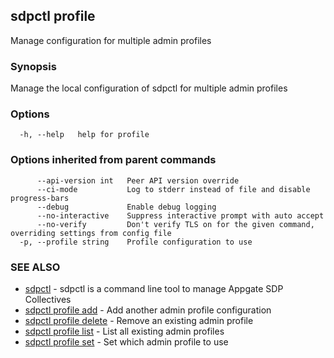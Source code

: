 ## sdpctl profile

Manage configuration for multiple admin profiles

### Synopsis

Manage the local configuration of sdpctl for multiple admin profiles

### Options

```
  -h, --help   help for profile
```

### Options inherited from parent commands

```
      --api-version int   Peer API version override
      --ci-mode           Log to stderr instead of file and disable progress-bars
      --debug             Enable debug logging
      --no-interactive    Suppress interactive prompt with auto accept
      --no-verify         Don't verify TLS on for the given command, overriding settings from config file
  -p, --profile string    Profile configuration to use
```

### SEE ALSO

* [sdpctl](sdpctl.md)	 - sdpctl is a command line tool to manage Appgate SDP Collectives
* [sdpctl profile add](sdpctl_profile_add.md)	 - Add another admin profile configuration
* [sdpctl profile delete](sdpctl_profile_delete.md)	 - Remove an existing admin profile
* [sdpctl profile list](sdpctl_profile_list.md)	 - List all existing admin profiles
* [sdpctl profile set](sdpctl_profile_set.md)	 - Set which admin profile to use

